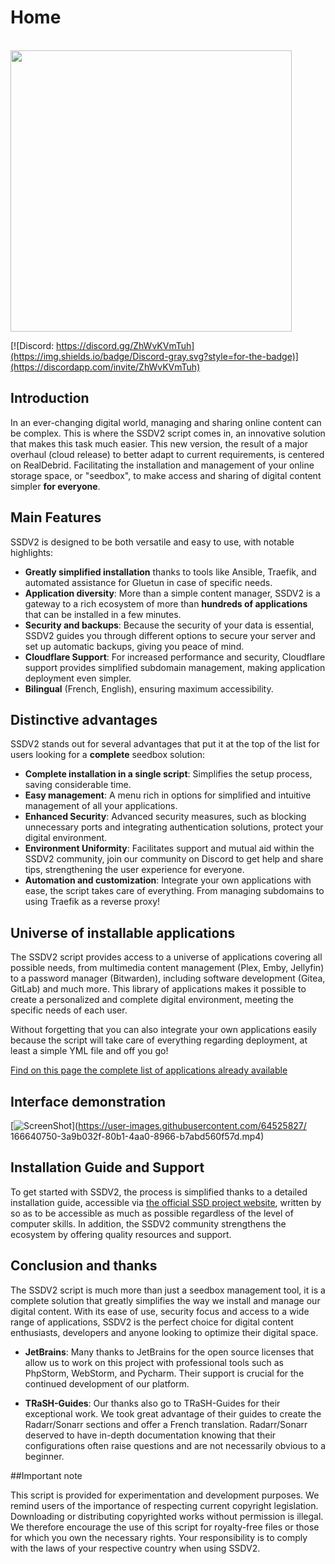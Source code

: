 # Home

<br /><img src="https://user-images.githubusercontent.com/64525827/107496602-ceddbb80-6b91-11eb-9a05-ac311eedf150.png" width="450">

[![Discord: https://discord.gg/ZhWvKVmTuh](https://img.shields.io/badge/Discord-gray.svg?style=for-the-badge)](https://discordapp.com/invite/ZhWvKVmTuh)

## Introduction

In an ever-changing digital world, managing and sharing online content can be complex. This is where the SSDV2 script comes in, an innovative solution that makes this task much easier. This new version, the result of a major overhaul (cloud release) to better adapt to current requirements, is centered on RealDebrid. Facilitating the installation and management of your online storage space, or "seedbox", to make access and sharing of digital content simpler **for everyone**.

## Main Features

SSDV2 is designed to be both versatile and easy to use, with notable highlights:

- **Greatly simplified installation** thanks to tools like Ansible, Traefik, and automated assistance for Gluetun in case of specific needs.
- **Application diversity**: More than a simple content manager, SSDV2 is a gateway to a rich ecosystem of more than **hundreds of applications** that can be installed in a few minutes.
- **Security and backups**: Because the security of your data is essential, SSDV2 guides you through different options to secure your server and set up automatic backups, giving you peace of mind.
- **Cloudflare Support**: For increased performance and security, Cloudflare support provides simplified subdomain management, making application deployment even simpler.
- **Bilingual** (French, English), ensuring maximum accessibility.

## Distinctive advantages

SSDV2 stands out for several advantages that put it at the top of the list for users looking for a **complete** seedbox solution:

- **Complete installation in a single script**: Simplifies the setup process, saving considerable time.
- **Easy management**: A menu rich in options for simplified and intuitive management of all your applications.
- **Enhanced Security**: Advanced security measures, such as blocking unnecessary ports and integrating authentication solutions, protect your digital environment.
- **Environment Uniformity**: Facilitates support and mutual aid within the SSDV2 community, join our community on Discord to get help and share tips, strengthening the user experience for everyone.
- **Automation and customization**: Integrate your own applications with ease, the script takes care of everything. From managing subdomains to using Traefik as a reverse proxy!

## Universe of installable applications

The SSDV2 script provides access to a universe of applications covering all possible needs, from multimedia content management (Plex, Emby, Jellyfin) to a password manager (Bitwarden), including software development (Gitea, GitLab) and much more. This library of applications makes it possible to create a personalized and complete digital environment, meeting the specific needs of each user.

Without forgetting that you can also integrate your own applications easily because the script will take care of everything regarding deployment, at least a simple YML file and off you go!

[Find on this page the complete list of applications already available](https://projetssd.github.io/ssdv2_docs/Applications/multimedia-et-gestion-de-contenu.md)

## Interface demonstration

[![ScreenShot](https://user-images.githubusercontent.com/64525827/166642246-48c95b9e-c116-4d5b-b3e2-2e1305389f4f.png)](https://user-images.githubusercontent.com/64525827/ 166640750-3a9b032f-80b1-4aa0-8966-b7abd560f57d.mp4)


## Installation Guide and Support

To get started with SSDV2, the process is simplified thanks to a detailed installation guide, accessible via [the official SSD project website](https://projetssd.github.io/ssdv2_docs/en/Installation/introduction/), written by so as to be accessible as much as possible regardless of the level of computer skills. In addition, the SSDV2 community strengthens the ecosystem by offering quality resources and support.

## Conclusion and thanks

The SSDV2 script is much more than just a seedbox management tool, it is a complete solution that greatly simplifies the way we install and manage our digital content. With its ease of use, security focus and access to a wide range of applications, SSDV2 is the perfect choice for digital content enthusiasts, developers and anyone looking to optimize their digital space.

- **JetBrains**: Many thanks to JetBrains for the open source licenses that allow us to work on this project with professional tools such as PhpStorm, WebStorm, and Pycharm. Their support is crucial for the continued development of our platform.

- **TRaSH-Guides**: Our thanks also go to TRaSH-Guides for their exceptional work. We took great advantage of their guides to create the Radarr/Sonarr sections and offer a French translation. Radarr/Sonarr deserved to have in-depth documentation knowing that their configurations often raise questions and are not necessarily obvious to a beginner.

##Important note

This script is provided for experimentation and development purposes. We remind users of the importance of respecting current copyright legislation. Downloading or distributing copyrighted works without permission is illegal. We therefore encourage the use of this script for royalty-free files or those for which you own the necessary rights. Your responsibility is to comply with the laws of your respective country when using SSDV2.
